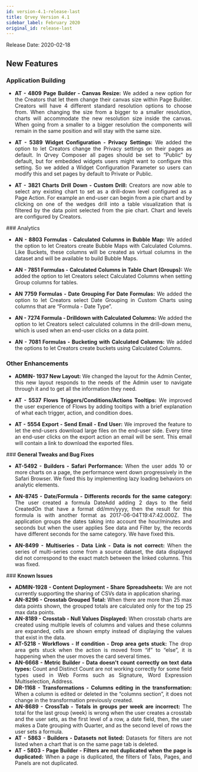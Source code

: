 ```yaml
---
id: version-4.1-release-last
title: Qrvey Version 4.1
sidebar_label: February 2020
original_id: release-last
---
```

<div style="text-align: justify">
Release Date: 2020-02-18

## New Features

### Application Building
* **AT - 4809 Page Builder - Canvas Resize:** We added a new option for the Creators that let them change their canvas size within Page Builder. Creators will have 4 different standard resolution options to choose from. When changing the size from a bigger to a smaller resolution, charts will accommodate the new resolution size inside the canvas. When going from a smaller to a bigger resolution the components will remain in the same position and will stay with the same size. 

* **AT - 5389 Widget Configuration - Privacy Settings:** We added the option to let Creators change the Privacy settings on their pages as default. In Qrvey Composer all pages should be set to “Public” by default, but for embedded widgets users might want to configure this setting. So we added  a Widget Configuration Parameter so users can modify this and set pages by default to Private or Public.

* **AT - 3821 Charts Drill Down - Custom Drill:** Creators are now able to select any existing chart to set as a drill-down level configured as a Page Action. For example an end-user can begin from a pie chart and by clicking on one of the wedges drill into a table visualization that is filtered by the data point selected from the pie chart. Chart and levels are configured by Creators. 

### Analytics
* **AN - 8803 Formulas - Calculated Columns in Bubble Map:** We added the option to let Creators create Bubble Maps with Calculated Columns. Like Buckets, these columns will be created as virtual columns in the dataset and will be available to build Bubble Maps.

* **AN - 7851 Formulas - Calculated Columns in Table Chart (Groups):** We added the option to let Creators select Calculated Columns when setting Group columns for tables.

* **AN 7759 Formulas - Date Grouping For Date Formulas:** We added the option to let Creators select Date Grouping in Custom Charts using columns that are “Formula - Date Type”.

* **AN - 7274 Formula - Drilldown with Calculated Columns:** We added the option to let Creators select calculated columns in the drill-down menu, which is used when an end-user clicks on a data point.

* **AN - 7081 Formulas - Bucketing with Calculated Columns:** We added the options to let Creators create buckets using Calculated Columns. 

### **Other Enhancements**

* **ADMIN- 1937 New Layout:** We changed the layout for the Admin Center, this new layout responds to the needs of the Admin user to navigate through it and to get all the information they need.

* **AT - 5537 Flows Triggers/Conditions/Actions Tooltips:** We improved the user experience of Flows by adding tooltips with a brief explanation of what each trigger, action, and condition does.

* **AT - 5554 Export - Send Email - End User:** We improved the feature to let the end-users download large files on the end-user side. Every time an end-user clicks on the export action an email will be sent. This email will contain a link to download the exported files. 

### **General Tweaks and Bug Fixes**

* **AT-5492 - Builders - Safari Performance:** When the user adds 10 or more charts on a page, the performance went down progressively in the Safari Browser. We fixed this by implementing lazy loading behaviors on analytic elements. 

* **AN-8745 - Date/Formula - Differents records for the same category:** The user created a formula DateAdd adding 2 days to the field CreatedOn that have a format dd/mm/yyyy, then the result for this formula is with another format as 2017-06-04T19:47:42.000Z. The application groups the dates taking into account the hour/minutes and seconds but when the user applies See data and Filter by, the records have different seconds for the same category. We have fixed this.

* **AN-8499 - Multiseries - Data Link - Data is not correct:** When the series of multi-series come from a source dataset, the data displayed did not correspond to the exact match between the linked columns. This was fixed.

### **Known Issues**

* **ADMIN-1928 - Content Deployment - Share Spreadsheets:** We are not currently supporting the sharing of CSVs data in application sharing. 
* **AN-8296 - Crosstab Grouped Total:** When there are more than 25 max data points shown, the grouped totals are calculated only for the top 25 max data points. 
* **AN-8189 - Crosstab - Null Values Displayed:** When crosstab charts are created using multiple levels of columns and values and these columns are expanded, cells are shown empty instead of displaying the values that exist in the data.
* **AT-5218 - Workflows - If condition - Drop area gets stuck:** The drop area gets stuck when the action is moved from “if” to “else”, it is happening when the user moves the card several times.
* **AN-6668 - Metric Builder - Data doesn't count correctly on text data types:** Count and Distinct Count are not working correctly for some field types used in Web Forms such as Signature, Word Expression Multiselection, Address.
* **DR-1168 - Transformations - Columns editing in the transformation:** When a column is edited or deleted in the “columns section”, it does not change in the transformation previously created.
* **AN-8689 - CrossTab - Totals in groups per week are incorrect:** The total for the last group (week) is wrong when the user creates a crosstab and the user sets, as the first level of a row, a date field, then, the user makes a Date grouping with Quarter, and as the second level of rows the user sets a formula.
* **AT - 5863 - Builders - Datasets not listed:** Datasets for filters are not listed when a chart that is on the same page tab is deleted.
* **AT - 5803 - Page Builder - Filters are not duplicated when the page is duplicated:** When a page is duplicated, the filters of  Tabs, Pages, and Panels are not duplicated.